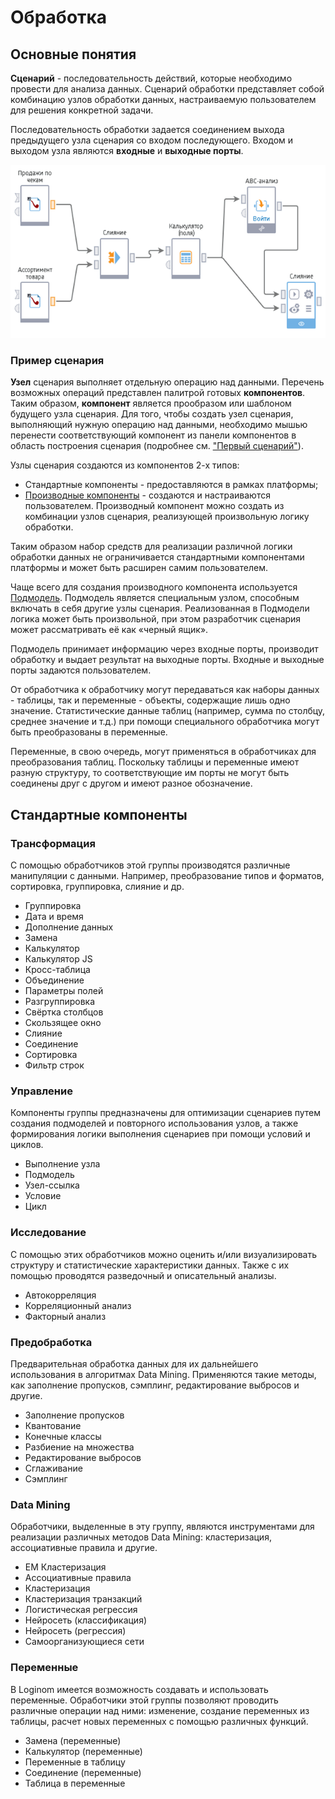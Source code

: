 # Обработка

## Основные понятия

**Сценарий** - последовательность действий, которые необходимо провести для анализа данных. Сценарий обработки представляет собой комбинацию узлов обработки данных, настраиваемую пользователем для решения конкретной задачи.

Последовательность обработки задается соединением выхода предыдущего узла сценария со входом последующего. Входом и выходом узла являются **входные** и **выходные порты**.

![](../media/app/beginning/basic_concepts_1_1.png)

### Пример сценария

**Узел** сценария выполняет отдельную операцию над данными. Перечень возможных операций представлен палитрой готовых **компонентов**. Таким образом, **компонент** является прообразом или шаблоном будущего узла сценария. Для того, чтобы создать узел сценария, выполняющий нужную операцию над данными, необходимо мышью перенести соответствующий компонент из панели компонентов в область построения сценария (подробнее см. ["Первый сценарий"](../quick-start/first-scenario.md)).

Узлы сценария создаются из компонентов 2-х типов:

* Стандартные компоненты - предоставляются в рамках платформы;
* [Производные компоненты](../scenario/derived_component.md) - создаются и настраиваются пользователем. Производный компонент можно создать из комбинации узлов сценария, реализующей произвольную логику обработки.

Таким образом набор средств для реализации различной логики обработки данных не ограничивается стандартными компонентами платформы и может быть расширен самим пользователем.

Чаще всего для создания производного компонента используется [Подмодель](../processors/control/submodel.md). Подмодель является специальным узлом, способным включать в себя другие узлы сценария. Реализованная в Подмодели логика может быть произвольной, при этом разработчик сценария может рассматривать её как «черный ящик».

Подмодель принимает информацию через входные порты, производит обработку и выдает результат на выходные порты. Входные и выходные порты задаются пользователем.

От обработчика к обработчику могут передаваться как наборы данных - таблицы, так и переменные - объекты, содержащие лишь одно значение. Статистические данные таблиц (например, сумма по столбцу, среднее значение и т.д.) при помощи специального обработчика могут быть преобразованы в переменные.

Переменные, в свою очередь, могут применяться в обработчиках для преобразования таблиц. Поскольку таблицы и переменные имеют разную структуру, то соответствующие им порты не могут быть соединены друг с другом и имеют разное обозначение.

## Стандартные компоненты

### Трансформация

С помощью обработчиков этой группы производятся различные манипуляции с данными. Например, преобразование типов и форматов, сортировка, группировка, слияние и др.

* Группировка
* Дата и время
* Дополнение данных
* Замена
* Калькулятор
* Калькулятор JS
* Кросс-таблица
* Объединение
* Параметры полей
* Разгруппировка
* Свёртка столбцов
* Скользящее окно
* Слияние
* Соединение
* Сортировка
* Фильтр строк

### Управление

Компоненты группы предназначены для оптимизации сценариев путем создания подмоделей и повторного использования узлов, а также формирования логики выполнения сценариев при помощи условий и циклов.

* Выполнение узла
* Подмодель
* Узел-ссылка
* Условие
* Цикл

### Исследование

С помощью этих обработчиков можно оценить и/или визуализировать структуру и статистические характеристики данных. Также с их помощью проводятся разведочный и описательный анализы.

* Автокорреляция
* Корреляционный анализ
* Факторный анализ

### Предобработка

Предварительная обработка данных для их дальнейшего использования в алгоритмах Data Mining. Применяются такие методы, как заполнение пропусков, сэмплинг, редактирование выбросов и другие.

* Заполнение пропусков
* Квантование
* Конечные классы
* Разбиение на множества
* Редактирование выбросов
* Сглаживание
* Сэмплинг

### Data Mining

Обработчики, выделенные в эту группу, являются инструментами для реализации различных методов Data Mining: кластеризация, ассоциативные правила и другие.

* EM Кластеризация
* Ассоциативные правила
* Кластеризация
* Кластеризация транзакций
* Логистическая регрессия
* Нейросеть (классификация)
* Нейросеть (регрессия)
* Самоорганизующиеся сети

### Переменные

В Loginom имеется возможность создавать и использовать переменные. Обработчики этой группы позволяют проводить различные операции над ними: изменение, создание переменных из таблицы, расчет новых переменных с помощью различных функций.

* Замена (переменные)
* Калькулятор (переменные)
* Переменные в таблицу
* Соединение (переменные)
* Таблица в переменные
